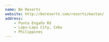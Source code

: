 ```yaml
---
name: Be Resorts
website: http://beresorts.com/resorts/mactan/ 
address:
    - Punta Engaño Rd
    - Lapu-Lapu City, Cebu
    - Philippines
---
```

